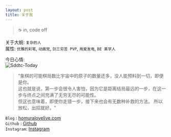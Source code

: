 ```yaml
---
layout: post
title: 关于我
---
```


> ☕️ in, code off

关于大蜕:  `复杂的人`  
属性:  `优雅的彩笔`, `动画党`, `剑三穷苦 PVP`, `用爱发电`, `BE 美学人`  

今日心情:    
![Sddtc-Today](/media/img/soul/yiya.gif)

> "象棋的可能棋局数比宇宙中的原子的数量还多，没人能预料到一切，即便是你。  
这也就是说，第一步会很令人害怕，因为它是距离结局最远的一步，在这一步与终点之间充满了无穷无尽的可能性。  
但这也意味着，即使你走错一步，接下来也会有无数种补救的方法。
所以放松，出招就好。"

`Blog`     : [homuralovelive.com](https://homuralovelive.com)  
`Github`   : [Github](https://github.com/sddtc)  
`Instagram`: [Instagram](https://www.instagram.com/sddtc_ch)  
